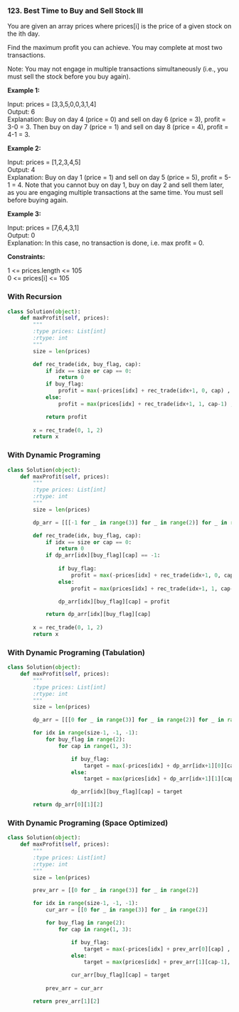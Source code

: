 ### 123. Best Time to Buy and Sell Stock III

You are given an array prices where prices[i] is the price of a given stock on the ith day.

Find the maximum profit you can achieve. You may complete at most two transactions.

Note: You may not engage in multiple transactions simultaneously (i.e., you must sell the stock before you buy again).

**Example 1:**

Input: prices = [3,3,5,0,0,3,1,4]  
Output: 6  
Explanation: Buy on day 4 (price = 0) and sell on day 6 (price = 3), profit = 3-0 = 3.
Then buy on day 7 (price = 1) and sell on day 8 (price = 4), profit = 4-1 = 3.

**Example 2:**

Input: prices = [1,2,3,4,5]  
Output: 4  
Explanation: Buy on day 1 (price = 1) and sell on day 5 (price = 5), profit = 5-1 = 4.
Note that you cannot buy on day 1, buy on day 2 and sell them later, as you are engaging multiple transactions at the same time. You must sell before buying again.

**Example 3:**

Input: prices = [7,6,4,3,1]  
Output: 0  
Explanation: In this case, no transaction is done, i.e. max profit = 0.

**Constraints:**

1 <= prices.length <= 105  
0 <= prices[i] <= 105

### With Recursion

```python
class Solution(object):
    def maxProfit(self, prices):
        """
        :type prices: List[int]
        :rtype: int
        """
        size = len(prices)

        def rec_trade(idx, buy_flag, cap):
            if idx == size or cap == 0:
                return 0
            if buy_flag:
                profit = max(-prices[idx] + rec_trade(idx+1, 0, cap) , rec_trade(idx+1, 1, cap))
            else:
                profit = max(prices[idx] + rec_trade(idx+1, 1, cap-1) , rec_trade(idx+1, 0, cap))

            return profit
        
        x = rec_trade(0, 1, 2)
        return x
```

### With Dynamic Programing

```python
class Solution(object):
    def maxProfit(self, prices):
        """
        :type prices: List[int]
        :rtype: int
        """
        size = len(prices)

        dp_arr = [[[-1 for _ in range(3)] for _ in range(2)] for _ in range(size)]

        def rec_trade(idx, buy_flag, cap):
            if idx == size or cap == 0:
                return 0
            if dp_arr[idx][buy_flag][cap] == -1:
                
                if buy_flag:
                    profit = max(-prices[idx] + rec_trade(idx+1, 0, cap) , rec_trade(idx+1, 1, cap))
                else:
                    profit = max(prices[idx] + rec_trade(idx+1, 1, cap-1) , rec_trade(idx+1, 0, cap))

                dp_arr[idx][buy_flag][cap] = profit

            return dp_arr[idx][buy_flag][cap]
        
        x = rec_trade(0, 1, 2)
        return x
```

### With Dynamic Programing (Tabulation)

```python
class Solution(object):
    def maxProfit(self, prices):
        """
        :type prices: List[int]
        :rtype: int
        """
        size = len(prices)

        dp_arr = [[[0 for _ in range(3)] for _ in range(2)] for _ in range(size+1)]

        for idx in range(size-1, -1, -1):
            for buy_flag in range(2):
                for cap in range(1, 3):

                    if buy_flag:
                        target = max(-prices[idx] + dp_arr[idx+1][0][cap] , dp_arr[idx+1][1][cap])
                    else:
                        target = max(prices[idx] + dp_arr[idx+1][1][cap-1], dp_arr[idx+1][0][cap])

                    dp_arr[idx][buy_flag][cap] = target

        return dp_arr[0][1][2]
```

### With Dynamic Programing (Space Optimized)

```python
class Solution(object):
    def maxProfit(self, prices):
        """
        :type prices: List[int]
        :rtype: int
        """
        size = len(prices)

        prev_arr = [[0 for _ in range(3)] for _ in range(2)]

        for idx in range(size-1, -1, -1):
            cur_arr = [[0 for _ in range(3)] for _ in range(2)]

            for buy_flag in range(2):
                for cap in range(1, 3):

                    if buy_flag:
                        target = max(-prices[idx] + prev_arr[0][cap] , prev_arr[1][cap])
                    else:
                        target = max(prices[idx] + prev_arr[1][cap-1], prev_arr[0][cap])

                    cur_arr[buy_flag][cap] = target
            
            prev_arr = cur_arr

        return prev_arr[1][2]
```